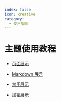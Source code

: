 ```yaml
---
index: false
icon: creative
category:
  - 使用指南
---
```


# 主题使用教程

- [页面展示](page.md)

- [Markdown 展示](markdown.md)

- [禁用展示](disable.md)

- [加密展示](encrypt.md)
